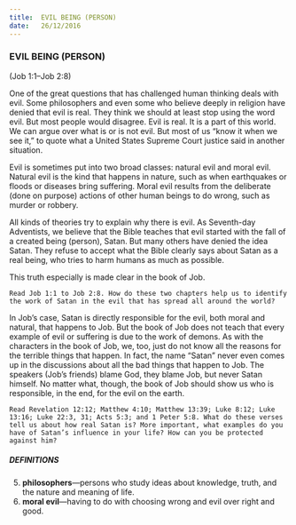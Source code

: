 ```yaml
---
title:  EVIL BEING (PERSON)
date:   26/12/2016
---
```


### EVIL BEING (PERSON)

(Job 1:1–Job 2:8)

One of the great questions that has challenged human thinking deals with evil. Some philosophers and even some who believe deeply in religion have denied that evil is real. They think we should at least stop using the word evil. But most people would disagree. Evil is real. It is a part of this world. We can argue over what is or is not evil. But most of us “know it when we see it,” to quote what a United States Supreme Court justice said in another situation.

Evil is sometimes put into two broad classes: natural evil and moral evil. Natural evil is the kind that happens in nature, such as when earthquakes or floods or diseases bring suffering. Moral evil results from the deliberate (done on purpose) actions of other human beings to do wrong, such as murder or robbery.

All kinds of theories try to explain why there is evil. As Seventh-day Adventists, we believe that the Bible teaches that evil started with the fall of a created being (person), Satan. But many others have denied the idea Satan. They refuse to accept what the Bible clearly says about Satan as a real being, who tries to harm humans as much as possible. 

This truth especially is made clear in the book of Job.

`Read Job 1:1 to Job 2:8. How do these two chapters help us to identify the work of Satan in the evil that has spread all around the world?`

In Job’s case, Satan is directly responsible for the evil, both moral and natural, that happens to Job. But the book of Job does not teach that every example of evil or suffering is due to the work of demons. As with the characters in the book of Job, we, too, just do not know all the reasons for the terrible things that happen. In fact, the name “Satan” never even comes up in the discussions about all the bad things that happen to Job. The speakers (Job’s friends) blame God, they blame Job, but never Satan himself. No matter what, though, the book of Job should show us who is responsible, in the end, for the evil on the earth.

`Read Revelation 12:12; Matthew 4:10; Matthew 13:39; Luke 8:12; Luke 13:16; Luke 22:3, 31; Acts 5:3; and 1 Peter 5:8. What do these verses tell us about how real Satan is? More important, what examples do you have of Satan’s influence in your life? How can you be protected against him?`

##### DEFINITIONS

5.	**philosophers**—persons who study ideas about knowledge, truth, and the nature and meaning of life.
6.	**moral evil**—having to do with choosing wrong and evil over right and good.